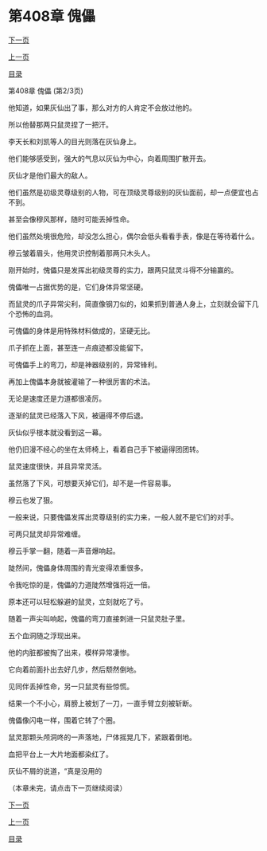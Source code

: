<h1>第408章   傀儡</h1>
            <div><p><a href="./1223_%E7%AC%AC408%E7%AB%A0_%E5%82%80%E5%84%A1.md">下一页</a></p><p><a href="./1221_%E7%AC%AC408%E7%AB%A0_%E5%82%80%E5%84%A1.md">上一页</a></p><p><a href="../">目录</a></p></div>
            <div><p>第408章   傀儡 (第2/3页)</p><p>他知道，如果灰仙出了事，那么对方的人肯定不会放过他的。</p><p>所以他替那两只鼠灵捏了一把汗。</p><p>李天长和刘凯等人的目光则落在灰仙身上。</p><p>他们能够感受到，强大的气息以灰仙为中心，向着周围扩散开去。</p><p>灰仙才是他们最大的敌人。</p><p>他们虽然是初级灵尊级别的人物，可在顶级灵尊级别的灰仙面前，却一点便宜也占不到。</p><p>甚至会像穆风那样，随时可能丢掉性命。</p><p>他们虽然处境很危险，却没怎么担心，偶尔会低头看看手表，像是在等待着什么。</p><p>穆云皱着眉头，他用灵识控制着那两只木头人。</p><p>刚开始时，傀儡只是发挥出初级灵尊的实力，跟两只鼠灵斗得不分输赢的。</p><p>傀儡唯一占据优势的是，它们身体异常坚硬。</p><p>而鼠灵的爪子异常尖利，简直像钢刀似的，如果抓到普通人身上，立刻就会留下几个恐怖的血洞。</p><p>可傀儡的身体是用特殊材料做成的，坚硬无比。</p><p>爪子抓在上面，甚至连一点痕迹都没能留下。</p><p>可傀儡手上的弯刀，却是神器级别的，异常锋利。</p><p>再加上傀儡本身就被灌输了一种很厉害的术法。</p><p>无论是速度还是力道都很凌厉。</p><p>逐渐的鼠灵已经落入下风，被逼得不停后退。</p><p>灰仙似乎根本就没看到这一幕。</p><p>他仍旧漫不经心的坐在太师椅上，看着自己手下被逼得团团转。</p><p>鼠灵速度很快，并且异常灵活。</p><p>虽然落了下风，可想要灭掉它们，却不是一件容易事。</p><p>穆云也发了狠。</p><p>一般来说，只要傀儡发挥出灵尊级别的实力来，一般人就不是它们的对手。</p><p>可两只鼠灵却异常难缠。</p><p>穆云手掌一翻，随着一声音爆响起。</p><p>陡然间，傀儡身体周围的青光变得浓重很多。</p><p>令我吃惊的是，傀儡的力道陡然增强将近一倍。</p><p>原本还可以轻松躲避的鼠灵，立刻就吃了亏。</p><p>随着一声尖叫响起，傀儡的弯刀直接刺进一只鼠灵肚子里。</p><p>五个血洞随之浮现出来。</p><p>他的内脏都被掏了出来，模样异常凄惨。</p><p>它向着前面扑出去好几步，然后颓然倒地。</p><p>见同伴丢掉性命，另一只鼠灵有些惊慌。</p><p>结果一个不小心，肩膀上被划了一刀，一直手臂立刻被斩断。</p><p>傀儡像闪电一样，围着它转了个圈。</p><p>鼠灵那颗头颅洞咚的一声落地，尸体摇晃几下，紧跟着倒地。</p><p>血把平台上一大片地面都染红了。</p><p>灰仙不屑的说道，“真是没用的</p><p>（本章未完，请点击下一页继续阅读）</p></div>
            <div><p><a href="./1223_%E7%AC%AC408%E7%AB%A0_%E5%82%80%E5%84%A1.md">下一页</a></p><p><a href="./1221_%E7%AC%AC408%E7%AB%A0_%E5%82%80%E5%84%A1.md">上一页</a></p><p><a href="../">目录</a></p></div>